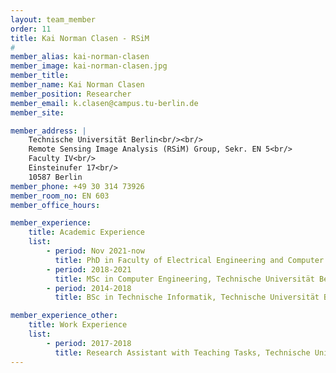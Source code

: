 ```yaml
---
layout: team_member
order: 11
title: Kai Norman Clasen - RSiM
#
member_alias: kai-norman-clasen
member_image: kai-norman-clasen.jpg
member_title:
member_name: Kai Norman Clasen
member_position: Researcher
member_email: k.clasen@campus.tu-berlin.de
member_site:

member_address: |
    Technische Universität Berlin<br/><br/>
    Remote Sensing Image Analysis (RSiM) Group, Sekr. EN 5<br/>
    Faculty IV<br/>
    Einsteinufer 17<br/>
    10587 Berlin
member_phone: +49 30 314 73926
member_room_no: EN 603
member_office_hours:

member_experience:
    title: Academic Experience
    list:
        - period: Nov 2021-now
          title: PhD in Faculty of Electrical Engineering and Computer Science, TU Berlin, Germany.
        - period: 2018-2021
          title: MSc in Computer Engineering, Technische Universität Berlin, Germany.
        - period: 2014-2018
          title: BSc in Technische Informatik, Technische Universität Berlin, Germany.

member_experience_other:
    title: Work Experience
    list:
        - period: 2017-2018
          title: Research Assistant with Teaching Tasks, Technische Universität Berlin, Germany
---
```

